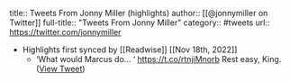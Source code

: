 title:: Tweets From Jonny Miller (highlights)
author:: [[@jonnymiller on Twitter]]
full-title:: "Tweets From Jonny Miller"
category:: #tweets
url:: https://twitter.com/jonnymiller

- Highlights first synced by [[Readwise]] [[Nov 18th, 2022]]
	- ‘What would Marcus do... ‘
	   https://t.co/rtnjiMnorb
	  Rest easy, King. ([View Tweet](https://twitter.com/jonnymiller/status/1398233849440636929))